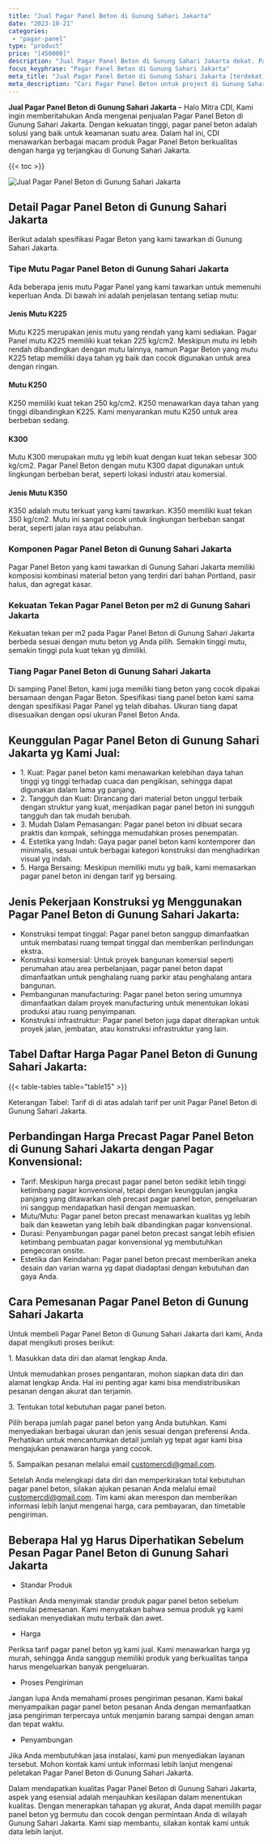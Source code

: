 ```yaml
---
title: "Jual Pagar Panel Beton di Gunung Sahari Jakarta"
date: "2023-10-21"
categories:
 - "pagar-panel"
type: "product"
price: "[450000]"
description: "Jual Pagar Panel Beton di Gunung Sahari Jakarta dekat. Pagar Panel Beton ini biasanya diaplikasikan dalam project pembangunan sebagai pembatas pengamanan lahan yang tahan lama dan awet. Kontak kami untuk mendapatkan lebih lanjut."
focus_keyphrase: "Pagar Panel Beton di Gunung Sahari Jakarta"
meta_title: "Jual Pagar Panel Beton di Gunung Sahari Jakarta [terdekat] - CDI"
meta_description: "Cari Pagar Panel Beton untuk project di Gunung Sahari Jakarta? Kami memiliki Pagar Panel Beton berkualitas untuk pagar lahan. Segera dapatkan harga terbaik sekarang."
---
```


**Jual Pagar Panel Beton di Gunung Sahari Jakarta** – Halo Mitra CDI, Kami ingin memberitahukan Anda mengenai penjualan Pagar Panel Beton di Gunung Sahari Jakarta. Dengan kekuatan tinggi, pagar panel beton adalah solusi yang baik untuk keamanan suatu area. Dalam hal ini, CDI menawarkan berbagai macam produk Pagar Panel Beton berkualitas dengan harga yg terjangkau di Gunung Sahari Jakarta.

{{< toc >}}

![Jual Pagar Panel Beton di Gunung Sahari Jakarta](/images/pagar-panel/pagar-panel-19.jpg)

## Detail Pagar Panel Beton di Gunung Sahari Jakarta

Berikut adalah spesifikasi Pagar Beton yang kami tawarkan di Gunung Sahari Jakarta.

### Tipe Mutu Pagar Panel Beton di Gunung Sahari Jakarta

Ada beberapa jenis mutu Pagar Panel yang kami tawarkan untuk memenuhi keperluan Anda. Di bawah ini adalah penjelasan tentang setiap mutu:

#### Jenis Mutu K225

Mutu K225 merupakan jenis mutu yang rendah yang kami sediakan. Pagar Panel mutu K225 memiliki kuat tekan 225 kg/cm2. Meskipun mutu ini lebih rendah dibandingkan dengan mutu lainnya, namun Pagar Beton yang mutu K225 tetap memiliki daya tahan yg baik dan cocok digunakan untuk area dengan ringan.

#### Mutu K250

K250 memiliki kuat tekan 250 kg/cm2. K250 menawarkan daya tahan yang tinggi dibandingkan K225. Kami menyarankan mutu K250 untuk area berbeban sedang.

#### K300

Mutu K300 merupakan mutu yg lebih kuat dengan kuat tekan sebesar 300 kg/cm2. Pagar Panel Beton dengan mutu K300 dapat digunakan untuk lingkungan berbeban berat, seperti lokasi industri atau komersial.

#### Jenis Mutu K350

K350 adalah mutu terkuat yang kami tawarkan. K350 memiliki kuat tekan 350 kg/cm2. Mutu ini sangat cocok untuk lingkungan berbeban sangat berat, seperti jalan raya atau pelabuhan.

### Komponen Pagar Panel Beton di Gunung Sahari Jakarta

Pagar Panel Beton yang kami tawarkan di Gunung Sahari Jakarta memiliki komposisi kombinasi material beton yang terdiri dari bahan Portland, pasir halus, dan agregat kasar.

### Kekuatan Tekan Pagar Panel Beton per m2 di Gunung Sahari Jakarta

Kekuatan tekan per m2 pada Pagar Panel Beton di Gunung Sahari Jakarta berbeda sesuai dengan mutu beton yg Anda pilih. Semakin tinggi mutu, semakin tinggi pula kuat tekan yg dimiliki.

### Tiang Pagar Panel Beton di Gunung Sahari Jakarta

Di samping Panel Beton, kami juga memiliki tiang beton yang cocok dipakai bersamaan dengan Pagar Beton. Spesifikasi tiang panel beton kami sama dengan spesifikasi Pagar Panel yg telah dibahas. Ukuran tiang dapat disesuaikan dengan opsi ukuran Panel Beton Anda.

## Keunggulan Pagar Panel Beton di Gunung Sahari Jakarta yg Kami Jual:

*   1\. Kuat: Pagar panel beton kami menawarkan kelebihan daya tahan tinggi yg tinggi terhadap cuaca dan pengikisan, sehingga dapat digunakan dalam lama yg panjang.
*   2\. Tangguh dan Kuat: Dirancang dari material beton unggul terbaik dengan struktur yang kuat, menjadikan pagar panel beton ini sungguh tangguh dan tak mudah berubah.
*   3\. Mudah Dalam Pemasangan: Pagar panel beton ini dibuat secara praktis dan kompak, sehingga memudahkan proses penempatan.
*   4\. Estetika yang Indah: Gaya pagar panel beton kami kontemporer dan minimalis, sesuai untuk berbagai kategori konstruksi dan menghadirkan visual yg indah.
*   5\. Harga Bersaing: Meskipun memiliki mutu yg baik, kami memasarkan pagar panel beton ini dengan tarif yg bersaing.

## Jenis Pekerjaan Konstruksi yg Menggunakan Pagar Panel Beton di Gunung Sahari Jakarta:

*   Konstruksi tempat tinggal: Pagar panel beton sanggup dimanfaatkan untuk membatasi ruang tempat tinggal dan memberikan perlindungan ekstra.
*   Konstruksi komersial: Untuk proyek bangunan komersial seperti perumahan atau area perbelanjaan, pagar panel beton dapat dimanfaatkan untuk penghalang ruang parkir atau penghalang antara bangunan.
*   Pembangunan manufacturing: Pagar panel beton sering umumnya dimanfaatkan dalam proyek manufacturing untuk menentukan lokasi produksi atau ruang penyimpanan.
*   Konstruksi infrastruktur: Pagar panel beton juga dapat diterapkan untuk proyek jalan, jembatan, atau konstruksi infrastruktur yang lain.

## Tabel Daftar Harga Pagar Panel Beton di Gunung Sahari Jakarta:

{{< table-tables table="table15" >}}

Keterangan Tabel: Tarif di di atas adalah tarif per unit Pagar Panel Beton di Gunung Sahari Jakarta.

## Perbandingan Harga Precast Pagar Panel Beton di Gunung Sahari Jakarta dengan Pagar Konvensional:

*   Tarif: Meskipun harga precast pagar panel beton sedikit lebih tinggi ketimbang pagar konvensional, tetapi dengan keunggulan jangka panjang yang ditawarkan oleh precast pagar panel beton, pengeluaran ini sanggup mendapatkan hasil dengan memuaskan.
*   Mutu/Mutu: Pagar panel beton precast menawarkan kualitas yg lebih baik dan keawetan yang lebih baik dibandingkan pagar konvensional.
*   Durasi: Penyambungan pagar panel beton precast sangat lebih efisien ketimbang pembuatan pagar konvensional yg membutuhkan pengecoran onsite.
*   Estetika dan Keindahan: Pagar panel beton precast memberikan aneka desain dan varian warna yg dapat diadaptasi dengan kebutuhan dan gaya Anda.

## Cara Pemesanan Pagar Panel Beton di Gunung Sahari Jakarta

Untuk membeli Pagar Panel Beton di Gunung Sahari Jakarta dari kami, Anda dapat mengikuti proses berikut:

1\.  Masukkan data diri dan alamat lengkap Anda.

Untuk memudahkan proses pengantaran, mohon siapkan data diri dan alamat lengkap Anda. Hal ini penting agar kami bisa mendistribusikan pesanan dengan akurat dan terjamin.

3\.  Tentukan total kebutuhan pagar panel beton.

Pilih berapa jumlah pagar panel beton yang Anda butuhkan. Kami menyediakan berbagai ukuran dan jenis sesuai dengan preferensi Anda. Perhatikan untuk mencantumkan detail jumlah yg tepat agar kami bisa mengajukan penawaran harga yang cocok.

5\.  Sampaikan pesanan melalui email customercdi@gmail.com.

Setelah Anda melengkapi data diri dan memperkirakan total kebutuhan pagar panel beton, silakan ajukan pesanan Anda melalui email customercdi@gmail.com. Tim kami akan merespon dan memberikan informasi lebih lanjut mengenai harga, cara pembayaran, dan timetable pengiriman.

## Beberapa Hal yg Harus Diperhatikan Sebelum Pesan Pagar Panel Beton di Gunung Sahari Jakarta

*   Standar Produk

Pastikan Anda menyimak standar produk pagar panel beton sebelum memulai pemesanan. Kami menyatakan bahwa semua produk yg kami sediakan menyediakan mutu terbaik dan awet.
*   Harga

Periksa tarif pagar panel beton yg kami jual. Kami menawarkan harga yg murah, sehingga Anda sanggup memiliki produk yang berkualitas tanpa harus mengeluarkan banyak pengeluaran.
*   Proses Pengiriman

Jangan lupa Anda memahami proses pengiriman pesanan. Kami bakal menyampaikan pagar panel beton pesanan Anda dengan memanfaatkan jasa pengiriman terpercaya untuk menjamin barang sampai dengan aman dan tepat waktu.
*   Penyambungan

Jika Anda membutuhkan jasa instalasi, kami pun menyediakan layanan tersebut. Mohon kontak kami untuk informasi lebih lanjut mengenai peletakan Pagar Panel Beton di Gunung Sahari Jakarta.

Dalam mendapatkan kualitas Pagar Panel Beton di Gunung Sahari Jakarta, aspek yang esensial adalah menjauhkan kesilapan dalam menentukan kualitas. Dengan menerapkan tahapan yg akurat, Anda dapat memilih pagar panel beton yg bermutu dan cocok dengan permintaan Anda di wilayah Gunung Sahari Jakarta. Kami siap membantu, silakan kontak kami untuk data lebih lanjut.